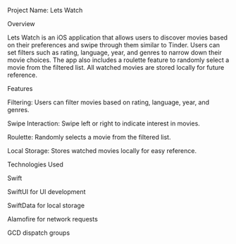 Project Name: Lets Watch

Overview

Lets Watch is an iOS application that allows users to discover movies based on their preferences and swipe through them similar to Tinder. Users can set filters such as rating, language, year, and genres to narrow down their movie choices. The app also includes a roulette feature to randomly select a movie from the filtered list. All watched movies are stored locally for future reference.

Features

Filtering: Users can filter movies based on rating, language, year, and genres.

Swipe Interaction: Swipe left or right to indicate interest in movies.

Roulette: Randomly selects a movie from the filtered list.

Local Storage: Stores watched movies locally for easy reference.


Technologies Used

Swift

SwiftUI for UI development

SwiftData for local storage

Alamofire for network requests

GCD dispatch groups

